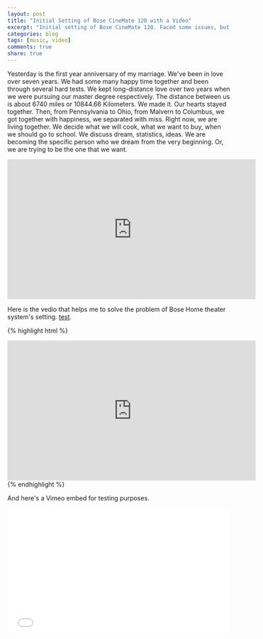 ```yaml
---
layout: post
title: "Initial Setting of Bose CineMate 120 with a Video"
excerpt: "Initial setting of Bose CineMate 120. Faced some issues, but finaly they are solved."
categories: blog
tags: [music, video]
comments: true
share: true
---
```


Yesterday is the first year anniversary of my marriage. We've been in love over seven years. We had some many happy time together and been through several hard tests. We kept long-distance love over two years when we were pursuing our master degree respectively. The distance between us is about 6740 miles or 10844.66 Kilometers. We made it. Our hearts stayed together. Then, from Pennsylvania to Ohio, from Malvern to Columbus, we got together with happiness, we separated with miss. Right now, we are living together. We decide what we will cook, what we want to buy, when we should go to school. We discuss dream, statistics, ideas. We are becoming the specific person who we dream from the very beginning. Or, we are trying to be the one that we want.    

<iframe width="560" height="315" src="https://youtu.be/NPZyH05hvwE" frameborder="0"> </iframe>

Here is the vedio that helps me to solve the problem of Bose Home theater system's setting. [test](https://youtu.be/NPZyH05hvwE).

{% highlight html %}
<iframe width="560" height="315" src="https://youtu.be/NPZyH05hvwE" frameborder="0"> </iframe>
{% endhighlight %}

And here's a Vimeo embed for testing purposes.

<iframe src="//player.vimeo.com/video/98146708?title=0&amp;byline=0" width="500" height="281" frameborder="0"> </iframe>